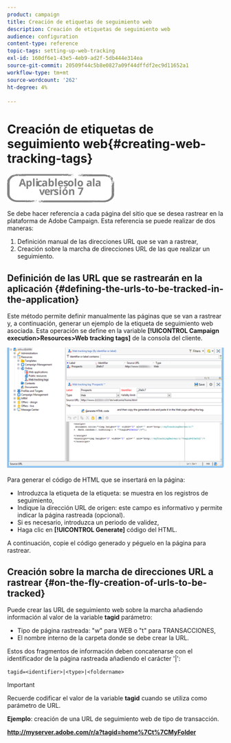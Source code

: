 ```yaml
---
product: campaign
title: Creación de etiquetas de seguimiento web
description: Creación de etiquetas de seguimiento web
audience: configuration
content-type: reference
topic-tags: setting-up-web-tracking
exl-id: 160df6e1-43e5-4eb9-ad2f-5db444e314ea
source-git-commit: 20509f44c5b8e0827a09f44dffdf2ec9d11652a1
workflow-type: tm+mt
source-wordcount: '262'
ht-degree: 4%

---
```


# Creación de etiquetas de seguimiento web{#creating-web-tracking-tags}

![](../../assets/v7-only.svg)

Se debe hacer referencia a cada página del sitio que se desea rastrear en la plataforma de Adobe Campaign. Esta referencia se puede realizar de dos maneras:

1. Definición manual de las direcciones URL que se van a rastrear,
1. Creación sobre la marcha de direcciones URL de las que realizar un seguimiento.

## Definición de las URL que se rastrearán en la aplicación {#defining-the-urls-to-be-tracked-in-the-application}

Este método permite definir manualmente las páginas que se van a rastrear y, a continuación, generar un ejemplo de la etiqueta de seguimiento web asociada. Esta operación se define en la variable **[!UICONTROL Campaign execution>Resources>Web tracking tags]** de la consola del cliente.

![](assets/d_ncs_integration_webtracking_screen.png)

Para generar el código de HTML que se insertará en la página:

* Introduzca la etiqueta de la etiqueta: se muestra en los registros de seguimiento,
* Indique la dirección URL de origen: este campo es informativo y permite indicar la página rastreada (opcional).
* Si es necesario, introduzca un periodo de validez,
* Haga clic en **[!UICONTROL Generate]** código del HTML.

A continuación, copie el código generado y péguelo en la página para rastrear.

## Creación sobre la marcha de direcciones URL a rastrear {#on-the-fly-creation-of-urls-to-be-tracked}

Puede crear las URL de seguimiento web sobre la marcha añadiendo información al valor de la variable **tagid** parámetro:

* Tipo de página rastreada: &quot;w&quot; para WEB o &quot;t&quot; para TRANSACCIONES,
* El nombre interno de la carpeta donde se debe crear la URL.

Estos dos fragmentos de información deben concatenarse con el identificador de la página rastreada añadiendo el carácter &#39;|&#39;:

```
tagid=<identifier>|<type>|<foldername>
```

>[!IMPORTANT]
>
>Recuerde codificar el valor de la variable **tagid** cuando se utiliza como parámetro de URL.

**Ejemplo**: creación de una URL de seguimiento web de tipo de transacción.

**http://myserver.adobe.com/r/a?tagid=home%7Ct%7CMyFolder**
